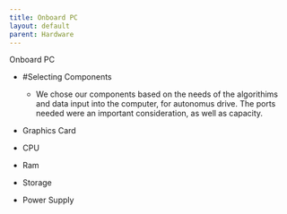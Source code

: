 ```yaml
---
title: Onboard PC
layout: default
parent: Hardware
---
```


Onboard PC
- #Selecting Components
  - We chose our components based on the needs of the algorithims and data input into the computer, for autonomus drive. The ports needed were an important consideration, as well as capacity. 

- Graphics Card

- CPU

- Ram

- Storage

- Power Supply
















